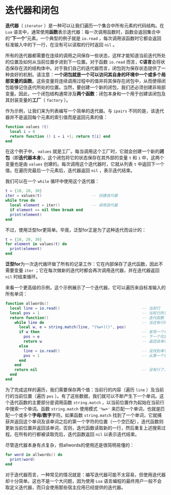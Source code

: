 # 迭代器和闭包

**迭代器**（ `iterator` ）是一种可以让我们遍历一个集合中所有元素的代码结构。在 `Lua` 语言中，通常使用**函数**表示迭代器：每一次调用函数时，函数会返回集合中的“**下一个**”元素。一个典型的例子就是 `io.read` ，每次调用该函数时它都会返回标准输入中的下一行，在没有可以读取的行时返回 `nil` 。

所有的迭代器都需要在连续的调用之间保存一些状态，这样才能知道当前迭代所处的位置及如何从当前位置步进到下一位置。对于函数 `io.read` 而言，**C语言**会将状态保存在流的结构体中。对于我们自己的迭代器而言，闭包则为保存状态提供了一种良好的机制。请注意：**一个闭包就是一个可以访问其自身的环境中一个或多个局部变量的函数**。这些变量将连续调用过程中的值并将其保存在闭包中，从而使得闭包能够记住迭代所处的位置。当然，要创建一个新的闭包，我们还必须创建非局部变量。因此，一个闭包结构通常涉及**两个函数**：闭包本身和一个用于创建该闭包及其封装变量的**工厂**（ `factory` ）。

作为示例，让我们来为列表编写一个简单的迭代器。与 `ipairs` 不同的是，该迭代器并不是返回每个元素的索引值而是返回元素的值：

```lua
function values (t)
  local i = 0
  return function () i = i +1; return t[i] end
end
```

在这个例子中， `values` 就是工厂。每当调用这个工厂时，它就会创建一个新的**闭包**（即**迭代器本身**）。这个闭包将它的状态保存在其外部的变量 `t` 和 `i` 中，这两个变量也是由 `values` 创建的。每次调用这个迭代器时，它就从列表 `t` 中返回下一个值。在遍历完最后一个元素后，迭代器返回 `nil` ，表示迭代结束。

我们可以在一个 `while` 循环中使用这个迭代器：

```lua
t = {10, 20, 30}
iter = values(t)                      -- 创建迭代器
while true do
  local element = iter()              -- 调用迭代器
  if element == nil then break end
  print(element)
end
```

不过，使用泛型for更简单。毕竟，泛型for正是为了这种迭代而设计的：

```lua
t = {10, 20, 30}
for element in values(t) do
  print(element)
end
```

**泛型for**为一次迭代循环做了所有的记录工作：它在内部保存了迭代函数，因此不需要变量 `iter` ；它在每次做新的迭代时都会再次调用迭代器，并在迭代器返回 `nil` 时结束循环。

来看一个更高级的示例，这个示例展示了一个迭代器，它可以遍历来自标准输入的所有单词：

```lua
function allwords()
  local line = io.read()                                    -- 当前行
  local pos = 1                                             -- 当前行的当前位置
  return function()                                         -- 迭代函数
    while line do                                           -- 当还有行时循环
      local w, e = string.match(line, "(%w+)()", pos)       
      if w then                                             -- 发现一个单词？
        pos = e                                             -- 下一个位置位于该单词后
        return w                                            -- 返回该单词
      else
        line = io.read()                                    -- 没找到单词，尝试下一行
        pos = 1                                             -- 从第一个位置重新开始
      end
    end
    return nil                                              -- 没有行了，迭代结束
  end
end
```

为了完成这样的遍历，我们需要保存两个值：当前行的内容（遍历 `line` ）及当前行的当前位置（遍历 `pos` ）。有了这些数据，我们就可以不断产生下一个单词。这个迭代函数的主要部分是调用函数 `string.match` ，以当前位置作为起始在当前行中搜索一个单词。函数 `string.match` 使用模式 `'%w+'` 来匹配一个单词，也就是匹配一个或多个**字母/数字**字符。如果函数 `string.match` 找到了一个单词，它就捕获并返回这个单词及该单词之后的第一个字符的位置（一个空匹配），迭代函数则更新当前位置并返回该单词，否则，迭代函数读取新的一行，然后重复上述搜索过程。在所有的行都被读取完后，迭代函数返回 `nil` 以表示迭代结束。

尽管迭代器本身有点复杂，但allwords的使用还是很简明易懂的：

```lua
for word in allwords() do
  print(word)
end
```

对于迭代器而言，一种常见的情况就是：编写迭代器可能不太容易，但使用迭代器却十分简单。这也不是一个大问题，因为使用 `Lua` 语言编程的最终用户一般不会取定义迭代器，而只会使用那些宿主应用已经提供的迭代器。

